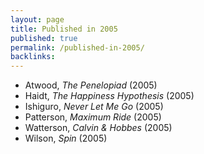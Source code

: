 ```yaml
---
layout: page
title: Published in 2005
published: true
permalink: /published-in-2005/
backlinks: 
---
```


* Atwood, _The Penelopiad_ (2005) 
* Haidt, _The Happiness Hypothesis_ (2005) 
* Ishiguro, _Never Let Me Go_ (2005) 
* Patterson, _Maximum Ride_ (2005) 
* Watterson, _Calvin & Hobbes_ (2005) 
* Wilson, _Spin_ (2005) 
